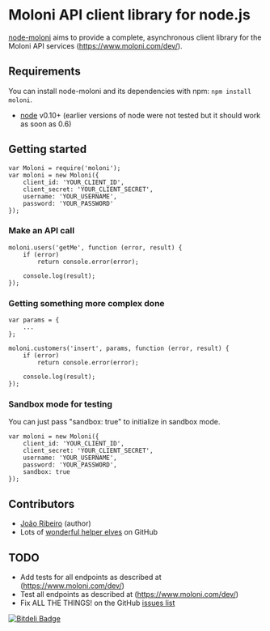 Moloni API client library for node.js
======================================

[node-moloni](https://github.com/JonnyBGod/node-moloni) aims to provide a complete, asynchronous client library for the Moloni API services (https://www.moloni.com/dev/).

## Requirements

You can install node-moloni and its dependencies with npm: `npm install moloni`.

- [node](http://nodejs.org/) v0.10+ (earlier versions of node were not tested but it should work as soon as 0.6)

## Getting started

	var Moloni = require('moloni');
	var moloni = new Moloni({
		client_id: 'YOUR_CLIENT_ID',
		client_secret: 'YOUR_CLIENT_SECRET',
		username: 'YOUR_USERNAME',
		password: 'YOUR_PASSWORD'
	});


### Make an API call

	moloni.users('getMe', function (error, result) {
		if (error)
			return console.error(error);

		console.log(result);
	});


### Getting something more complex done
	
	var params = {
		...
	};

	moloni.customers('insert', params, function (error, result) {
		if (error)
			return console.error(error);

		console.log(result);
	});


### Sandbox mode for testing

You can just pass "sandbox: true" to initialize in sandbox mode.

	var moloni = new Moloni({
		client_id: 'YOUR_CLIENT_ID',
		client_secret: 'YOUR_CLIENT_SECRET',
		username: 'YOUR_USERNAME',
		password: 'YOUR_PASSWORD',
		sandbox: true
	});


## Contributors

- [João Ribeiro](https://github.com/JonnyBGod) (author)
- Lots of [wonderful helper elves](https://github.com/JonnyBGod/node-moloni/contributors) on GitHub

## TODO

- Add tests for all endpoints as described at (https://www.moloni.com/dev/)
- Test all endpoints as described at (https://www.moloni.com/dev/)
- Fix ALL THE THINGS! on the GitHub [issues list](https://github.com/JonnyBGod/node-moloni/issues)

[![Bitdeli Badge](https://d2weczhvl823v0.cloudfront.net/JonnyBGod/node-moloni/trend.png)](https://bitdeli.com/free "Bitdeli Badge")


